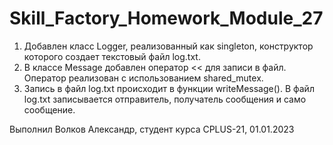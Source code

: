 # Skill_Factory_Homework_Module_27

1. Добавлен класс Logger, реализованный как singleton, конструктор которого создает текстовый файл log.txt. 
2. В классе Message добавлен оператор << для записи в файл. Оператор реализован с использованием shared_mutex.
3. Запись в файл log.txt происходит в функции writeMessage(). В файл log.txt записывается отправитель, получатель сообщения и само сообщение.

Выполнил Волков Александр, студент курса CPLUS-21, 01.01.2023

